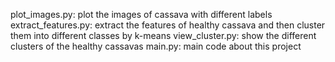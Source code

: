 plot_images.py: plot the images of cassava with different labels
extract_features.py: extract the features of healthy cassava and then cluster them into different classes by k-means
view_cluster.py: show the different clusters of the healthy cassavas
main.py: main code about this project
